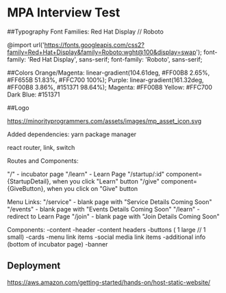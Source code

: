 # MPA Interview Test


##Typography
Font Families: Red Hat Display // Roboto

@import url('https://fonts.googleapis.com/css2?family=Red+Hat+Display&family=Roboto:wght@100&display=swap');
font-family: 'Red Hat Display', sans-serif;
font-family: 'Roboto', sans-serif;

##Colors
Orange/Magenta: linear-gradient(104.61deg, #FF00B8 2.65%, #FF655B 51.83%, #FFC700 100%);
Purple: linear-gradient(161.32deg, #FF00B8 3.86%, #151371 98.64%);
Magenta: #FF00B8
Yellow: #FFC700
Dark Blue: #151371

##Logo

https://minorityprogrammers.com/assets/images/mp_asset_icon.svg

Added dependencies:
yarn package manager

react router, link, switch

Routes and Components:

"/" - incubator page
"/learn" - Learn Page
"/startup/:id" component={StartupDetail}, when you click "Learn" button
"/give" component={GiveButton}, when you click on "Give" button

Menu Links:
"/service" - blank page with "Service Details Coming Soon"
"/events" - blank page with "Events Details Coming Soon"
"/learn" - redirect to Learn Page
"/join" - blank page with "Join Details Coming Soon"

Components:
-content
-header
-content headers
-buttons ( 1 large // 1 small)
-cards
-menu link items
-social media link items
-additional info (bottom of incubator page)
-banner 

## Deployment

https://aws.amazon.com/getting-started/hands-on/host-static-website/
